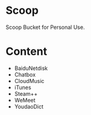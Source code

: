 # Scoop

Scoop Bucket for Personal Use.

# Content

- BaiduNetdisk
- Chatbox
- CloudMusic
- iTunes
- Steam++
- WeMeet
- YoudaoDict
